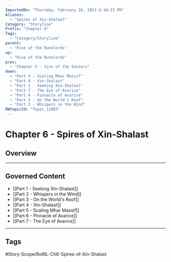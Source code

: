 ```yaml
---
ImportedOn: "Thursday, February 16, 2023 6:10:23 PM"
Aliases:
  - "Spires of Xin-Shalast"
Category: "Storyline"
Prefix: "Chapter 6"
Tags:
  - "Category/Storyline"
parent:
  - "Rise of the Runelords"
up:
  - "Rise of the Runelords"
prev:
  - "Chapter 5 - Sins of the Saviors"
down:
  - "Part 5 - Scaling Mhar Massif"
  - "Part 4 - Xin-Shalast"
  - "Part 1 - Seeking Xin-Shalast"
  - "Part 7 - The Eye of Avarice"
  - "Part 6 - Pinnacle of Avarice"
  - "Part 3 - On the World's Roof"
  - "Part 2 - Whispers in the Wind"
RWtopicId: "Topic_11965"
---
```

# Chapter 6 - Spires of Xin-Shalast
## Overview
---
## Governed Content
- [[Part 1 - Seeking Xin-Shalast]]
- [[Part 2 - Whispers in the Wind]]
- [[Part 3 - On the World's Roof]]
- [[Part 4 - Xin-Shalast]]
- [[Part 5 - Scaling Mhar Massif]]
- [[Part 6 - Pinnacle of Avarice]]
- [[Part 7 - The Eye of Avarice]]


---
## Tags
#Story-Scope/RotRL-Ch6-Spires-of-Xin-Shalast

